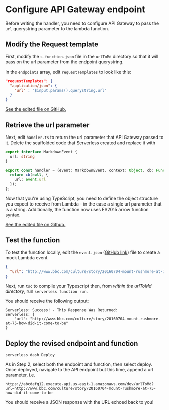 # Configure API Gateway endpoint

Before writing the handler, you need to configure API Gateway to pass the `url`
querystring parameter to the lambda function.

## Modify the Request template

First, modify the `s-function.json` file in the `urlToMd` directory so that it
will pass on the url parameter from the endpoint querystring.

In the `endpoints` array, edit `requestTemplates` to look like this:

```json
"requestTemplates": {
  "application/json": {
    "url" : "$input.params().querystring.url"
  }
}
```

[See the edited file on GitHub.](https://github.com/benjaminkitt/serverless-microservice-guide/blob/step-5/functions/urlToMd/s-function.json)

## Retrieve the url parameter

Next, edit `handler.ts` to return the url parameter that API Gateway passed to
it. Delete the scaffolded code that Serverless created and replace it with

```typescript
export interface MarkdownEvent {
  url: string
}

export const handler = (event: MarkdownEvent, context: Object, cb: Function) => {
  return cb(null, {
    url: event.url
  });
};
```

Now that you're using TypeScript, you need to define the object structure you
expect to receive from Lambda - in the case a single url parameter that is a
string. Additionally, the function now uses ES2015 arrow function syntax.

[See the edited file on Github.](https://github.com/benjaminkitt/serverless-microservice-guide/blob/step-5/functions/urlToMd/handler.ts)

## Test the function

To test the function locally, edit the `event.json` ([GitHub link](https://github.com/benjaminkitt/serverless-microservice-guide/blob/step-5/functions/urlToMd/event.json)) file to create a mock Lambda event.

```json
{
  "url": "http://www.bbc.com/culture/story/20160704-mount-rushmore-at-75-how-did-it-come-to-be"
}
```

Next, run `tsc` to compile your Typescript then, from *within the urlToMd directory*, run `serverless function run`.

You should receive the following output:

```
Serverless: Success! - This Response Was Returned:
Serverless: {
    "url": "http://www.bbc.com/culture/story/20160704-mount-rushmore-at-75-how-did-it-come-to-be"
}
```

## Deploy the revised endpoint and function

```
serverless dash Deploy
```

As in Step 2, select both the endpoint and function, then select deploy. Once
deployed, navigate to the API endpoint but this time, append a url parameter,
i.e.

```
https://abcdefg12.execute-api.us-east-1.amazonaws.com/dev/urlToMd?url=http://www.bbc.com/culture/story/20160704-mount-rushmore-at-75-how-did-it-come-to-be
```

You should receive a JSON response with the URL echoed back to you!
